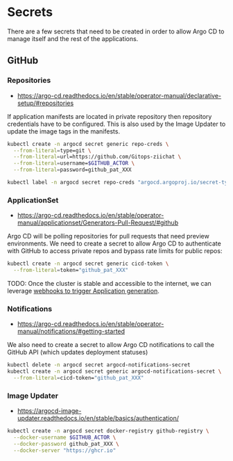 # Secrets

There are a few secrets that need to be created in order to allow Argo CD to manage itself and the rest of the applications.

## GitHub

### Repositories

- <https://argo-cd.readthedocs.io/en/stable/operator-manual/declarative-setup/#repositories>

If application manifests are located in private repository then repository credentials have to be configured. This is also used by the Image Updater to update the image tags in the manifests.

```sh
kubectl create -n argocd secret generic repo-creds \
  --from-literal=type=git \
  --from-literal=url=https://github.com/Gitops-ziichat \
  --from-literal=username=$GITHUB_ACTOR \
  --from-literal=password=github_pat_XXX

kubectl label -n argocd secret repo-creds "argocd.argoproj.io/secret-type=repo-creds"
```

### ApplicationSet

- <https://argo-cd.readthedocs.io/en/stable/operator-manual/applicationset/Generators-Pull-Request/#github>

Argo CD will be polling repositories for pull requests that need preview environments. We need to create a secret to allow Argo CD to authenticate with GitHub to access private repos and bypass rate limits for public repos:

```sh
kubectl create -n argocd secret generic cicd-token \
  --from-literal=token="github_pat_XXX"
```

TODO: Once the cluster is stable and accessible to the internet, we can leverage [webhooks to trigger Application generation](https://argo-cd.readthedocs.io/en/stable/operator-manual/applicationset/Generators-Pull-Request/#webhook-configuration).

### Notifications

- <https://argo-cd.readthedocs.io/en/stable/operator-manual/notifications/#getting-started>

We also need to create a secret to allow Argo CD notifications to call the GitHub API (which updates deployment statuses)

```sh
kubectl delete -n argocd secret argocd-notifications-secret
kubectl create -n argocd secret generic argocd-notifications-secret \
  --from-literal=cicd-token="github_pat_XXX"
```

### Image Updater

- <https://argocd-image-updater.readthedocs.io/en/stable/basics/authentication/>

```sh
kubectl create -n argocd secret docker-registry github-registry \
  --docker-username $GITHUB_ACTOR \
  --docker-password github_pat_XXX \
  --docker-server "https://ghcr.io"
```
